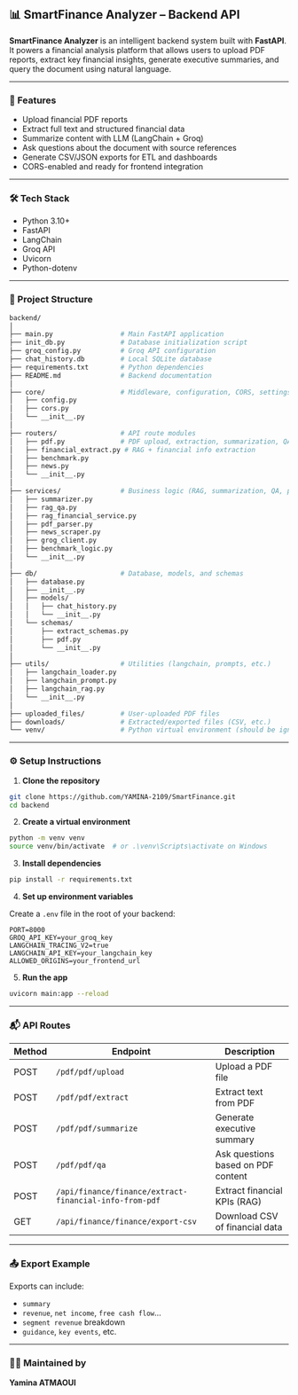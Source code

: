
##  📊 SmartFinance Analyzer – Backend API

**SmartFinance Analyzer** is an intelligent backend system built with **FastAPI**. It powers a financial analysis platform that allows users to upload PDF reports, extract key financial insights, generate executive summaries, and query the document using natural language.

---

### 🚀 Features

- Upload financial PDF reports
- Extract full text and structured financial data
- Summarize content with LLM (LangChain + Groq)
- Ask questions about the document with source references
- Generate CSV/JSON exports for ETL and dashboards
- CORS-enabled and ready for frontend integration

---

### 🛠️ Tech Stack

- Python 3.10+
- FastAPI
- LangChain
- Groq API
- Uvicorn
- Python-dotenv

---

### 📁 Project Structure

```bash
backend/
│
├── main.py                 # Main FastAPI application
├── init_db.py              # Database initialization script
├── groq_config.py          # Groq API configuration
├── chat_history.db         # Local SQLite database
├── requirements.txt        # Python dependencies
├── README.md               # Backend documentation
│
├── core/                   # Middleware, configuration, CORS, settings
│   ├── config.py
│   ├── cors.py
│   └── __init__.py
│
├── routers/                # API route modules
│   ├── pdf.py              # PDF upload, extraction, summarization, QA
│   ├── financial_extract.py # RAG + financial info extraction
│   ├── benchmark.py
│   ├── news.py
│   └── __init__.py
│
├── services/               # Business logic (RAG, summarization, QA, parsing, etc.)
│   ├── summarizer.py
│   ├── rag_qa.py
│   ├── rag_financial_service.py
│   ├── pdf_parser.py
│   ├── news_scraper.py
│   ├── grog_client.py
│   ├── benchmark_logic.py
│   └── __init__.py
│
├── db/                     # Database, models, and schemas
│   ├── database.py
│   ├── __init__.py
│   ├── models/
│   │   ├── chat_history.py
│   │   └── __init__.py
│   └── schemas/
│       ├── extract_schemas.py
│       ├── pdf.py
│       └── __init__.py
│
├── utils/                  # Utilities (langchain, prompts, etc.)
│   ├── langchain_loader.py
│   ├── langchain_prompt.py
│   ├── langchain_rag.py
│   └── __init__.py
│
├── uploaded_files/         # User-uploaded PDF files
├── downloads/              # Extracted/exported files (CSV, etc.)
└── venv/                   # Python virtual environment (should be ignored)
```

---

### ⚙️ Setup Instructions

1. **Clone the repository**

```bash
git clone https://github.com/YAMINA-2109/SmartFinance.git
cd backend
```

2. **Create a virtual environment**

```bash
python -m venv venv
source venv/bin/activate  # or .\venv\Scripts\activate on Windows
```

3. **Install dependencies**

```bash
pip install -r requirements.txt
```

4. **Set up environment variables**

Create a `.env` file in the root of your backend:

```env
PORT=8000
GROQ_API_KEY=your_groq_key
LANGCHAIN_TRACING_V2=true
LANGCHAIN_API_KEY=your_langchain_key
ALLOWED_ORIGINS=your_frontend_url
```

5. **Run the app**

```bash
uvicorn main:app --reload
```

---

### 📬 API Routes

| Method | Endpoint                                               | Description                        |
| ------ | ------------------------------------------------------ | ---------------------------------- |
| POST   | `/pdf/pdf/upload`                                      | Upload a PDF file                  |
| POST   | `/pdf/pdf/extract`                                     | Extract text from PDF              |
| POST   | `/pdf/pdf/summarize`                                   | Generate executive summary         |
| POST   | `/pdf/pdf/qa`                                          | Ask questions based on PDF content |
| POST   | `/api/finance/finance/extract-financial-info-from-pdf` | Extract financial KPIs (RAG)       |
| GET    | `/api/finance/finance/export-csv`                      | Download CSV of financial data     |

---

### 📤 Export Example

Exports can include:

- `summary`
- `revenue`, `net income`, `free cash flow`…
- `segment revenue` breakdown
- `guidance`, `key events`, etc.

---

### 👨‍💼 Maintained by

**Yamina ATMAOUI**
